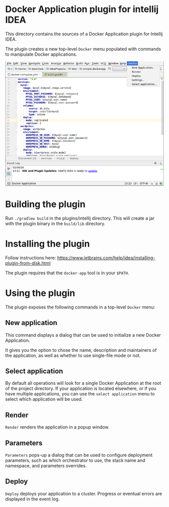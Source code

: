 # Docker Application plugin for intellij IDEA

This directory contains the sources of a Docker Application plugin for Intellij IDEA.

The plugin creates a new top-level `Docker` menu populated with commands to manipulate Docker applications.

![The plugin menu](docker-app-intellij.png)

# Building the plugin

Run `./gradlew build` in the plugins/intellij directory. This will create a jar with the plugin binary in the `build/lib` directory.

# Installing the plugin

Follow instructions here: https://www.jetbrains.com/help/idea/installing-plugin-from-disk.html

The plugin requires that the `docker-app` tool is in your `$PATH`.

# Using the plugin

The plugin exposes the following commands in a top-level `Docker` menu:

## New application

This command displays a dialog that can be used to initialize a new Docker Application.

It gives you the option to chose the name, description and maintainers of the application, as well as whether to use single-file mode or not.

## Select application

By default all operations will look for a single Docker Application at the root of the project directory. If your application is located elsewhere, or if you have multiple applications, you can use the `select application` menu to select which application will be used.

## Render

`Render` renders the application in a popup window.

## Parameters

`Parameters` pops-up a dialog that can be used to configure deployment parameters, such as which orchestrator to use, the stack name and namespace, and parameters overrides.

## Deploy

`Deploy` deploys your application to a cluster. Progress or eventual errors are displayed in the event log.
